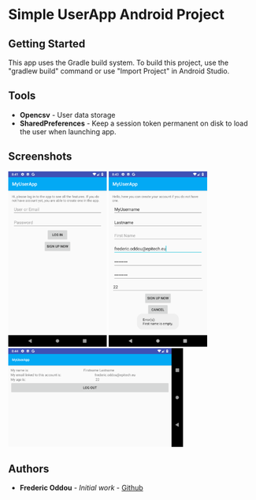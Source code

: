 # Simple UserApp Android Project

## Getting Started
This app uses the Gradle build system. To build this project, use the "gradlew build" command or use "Import Project" in Android Studio.

## Tools
* **Opencsv** - User data storage
* **SharedPreferences** - Keep a session token permanent on disk to load the user when launching app.

## Screenshots
<img src="screenshots/signin.png?raw=true" data-canonical-src="screenshots/signin.png?raw=true" width="200" height="355" alt="Sign in" title="Sign in" />
<img src="screenshots/signup.png?raw=true" data-canonical-src="screenshots/signup.png?raw=true" width="200" height="355" alt="Sign up" title="Sign up" />
<img src="screenshots/profile.png?raw=true" data-canonical-src="screenshots/profile.png?raw=true" width="355" height="200" alt="Profile" title="Sign up" />

## Authors
* **Frederic Oddou** - *Initial work* - [Github](https://github.com/faille76)